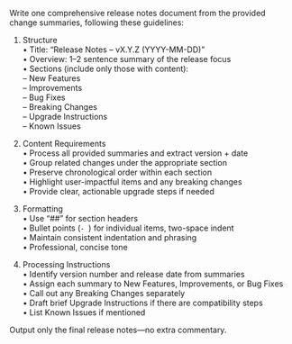 Write one comprehensive release notes document from the provided change summaries, following these guidelines:

1. Structure  
   • Title: “Release Notes – vX.Y.Z (YYYY-MM-DD)”  
   • Overview: 1–2 sentence summary of the release focus  
   • Sections (include only those with content):  
     – New Features  
     – Improvements  
     – Bug Fixes  
     – Breaking Changes  
     – Upgrade Instructions  
     – Known Issues  

2. Content Requirements  
   • Process all provided summaries and extract version + date  
   • Group related changes under the appropriate section  
   • Preserve chronological order within each section  
   • Highlight user-impactful items and any breaking changes  
   • Provide clear, actionable upgrade steps if needed  

3. Formatting  
   • Use “##” for section headers  
   • Bullet points (`- `) for individual items, two-space indent  
   • Maintain consistent indentation and phrasing  
   • Professional, concise tone  

4. Processing Instructions  
   • Identify version number and release date from summaries  
   • Assign each summary to New Features, Improvements, or Bug Fixes  
   • Call out any Breaking Changes separately  
   • Draft brief Upgrade Instructions if there are compatibility steps  
   • List Known Issues if mentioned  

Output only the final release notes—no extra commentary.
